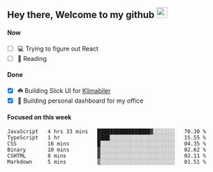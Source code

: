 ## Hey there, Welcome to my github <img src="https://media.giphy.com/media/hvRJCLFzcasrR4ia7z/giphy.gif" width="25px">

#### Now
- [ ] 💻 Trying to figure out React
- [ ] 📕 Reading

#### Done
- [x] ☘️ Building Slick UI for [Klimabiler](https://klimabiler.dk)
- [x] 🚀 Building personal dashboard for my office
 
 #### Focused on this week
<!--START_SECTION:waka-->

```text
JavaScript   4 hrs 33 mins   █████████████████▓░░░░░░░   70.30 %
TypeScript   1 hr            ████░░░░░░░░░░░░░░░░░░░░░   15.55 %
CSS          16 mins         █░░░░░░░░░░░░░░░░░░░░░░░░   04.35 %
Binary       10 mins         ▓░░░░░░░░░░░░░░░░░░░░░░░░   02.62 %
CSHTML       8 mins          ▓░░░░░░░░░░░░░░░░░░░░░░░░   02.11 %
Markdown     5 mins          ▒░░░░░░░░░░░░░░░░░░░░░░░░   01.51 %
```

<!--END_SECTION:waka-->

